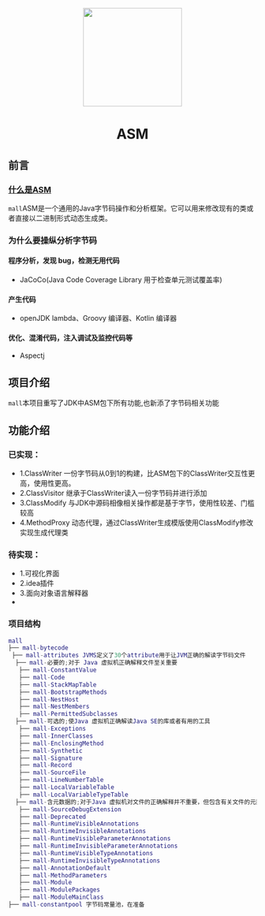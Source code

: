 <p align="center">
    <img width="200" src="https://static.oschina.net/uploads/img/202103/02182936_XNdd.png">
</p>
<h1 align="center">ASM</h1>

## 前言
### <a href="https://www.jianshu.com/p/6ec7846edf07">什么是ASM</a>
`mall`ASM是一个通用的Java字节码操作和分析框架。它可以用来修改现有的类或者直接以二进制形式动态生成类。

### 为什么要操纵分析字节码
#### 程序分析，发现 bug，检测无用代码
 - JaCoCo(Java Code Coverage Library 用于检查单元测试覆盖率)
#### 产生代码
 - openJDK lambda、Groovy 编译器、Kotlin 编译器
#### 优化、混淆代码，注入调试及监控代码等
 - Aspectj

## 项目介绍
`mall`本项目重写了JDK中ASM包下所有功能,也新添了字节码相关功能

## 功能介绍
### 已实现：
 - 1.ClassWriter 一份字节码从0到1的构建，比ASM包下的ClassWriter交互性更高，使用性更高。
 - 2.ClassVisitor 继承于ClassWriter读入一份字节码并进行添加
 - 3.ClassModify 与JDK中源码相像相关操作都是基于字节，使用性较差、门槛较高
 - 4.MethodProxy 动态代理，通过ClassWriter生成模版使用ClassModify修改实现生成代理类
### 待实现：
 - 1.可视化界面
 - 2.idea插件
 - 3.面向对象语言解释器
 - 
### 项目结构
``` lua
mall
├── mall-bytecode
 ├── mall-attributes JVMS定义了30个attribute用于让JVM正确的解读字节码文件
  ├── mall-必要的;对于 Java 虚拟机正确解释文件至关重要
   ├── mall-ConstantValue
   ├── mall-Code
   ├── mall-StackMapTable
   ├── mall-BootstrapMethods
   ├── mall-NestHost
   ├── mall-NestMembers
   ├── mall-PermittedSubclasses
  ├── mall-可选的;使Java 虚拟机正确解读Java SE的库或者有用的工具
   ├── mall-Exceptions
   ├── mall-InnerClasses
   ├── mall-EnclosingMethod
   ├── mall-Synthetic
   ├── mall-Signature
   ├── mall-Record
   ├── mall-SourceFile
   ├── mall-LineNumberTable
   ├── mall-LocalVariableTable
   ├── mall-LocalVariableTypeTable
  ├── mall-含元数据的;对于Java 虚拟机对文件的正确解释并不重要，但包含有关文件的元数据，这些元数据由 Java SE 平台或由工具提供
   ├── mall-SourceDebugExtension
   ├── mall-Deprecated
   ├── mall-RuntimeVisibleAnnotations
   ├── mall-RuntimeInvisibleAnnotations
   ├── mall-RuntimeVisibleParameterAnnotations
   ├── mall-RuntimeInvisibleParameterAnnotations
   ├── mall-RuntimeVisibleTypeAnnotations
   ├── mall-RuntimeInvisibleTypeAnnotations
   ├── mall-AnnotationDefault
   ├── mall-MethodParameters
   ├── mall-Module
   ├── mall-ModulePackages
   ├── mall-ModuleMainClass
├── mall-constantpool 字节码常量池，在准备
